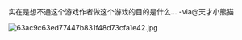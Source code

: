 实在是想不通这个游戏作者做这个游戏的目的是什么... -via@天才小熊猫

![63ac9c63ed77447b831f48d73cfa1e42.jpg](https://wxlzmt.github.io/cdn1/ext/qw/groups/20032/63ac9c63ed77447b831f48d73cfa1e42.jpg)
